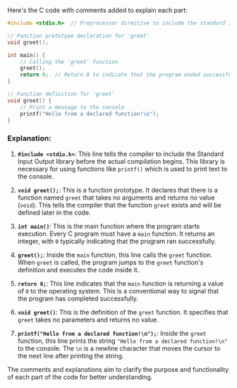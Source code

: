 Here's the C code with comments added to explain each part:

```c
#include <stdio.h>  // Preprocessor directive to include the standard input/output library

// Function prototype declaration for 'greet'
void greet();

int main() {
    // Calling the 'greet' function
    greet();
    return 0;  // Return 0 to indicate that the program ended successfully
}

// Function definition for 'greet'
void greet() {
    // Print a message to the console
    printf("Hello from a declared function!\n");
}
```

### Explanation:

1. **`#include <stdio.h>`**: This line tells the compiler to include the Standard Input Output library before the actual compilation begins. This library is necessary for using functions like `printf()` which is used to print text to the console.

2. **`void greet();`**: This is a function prototype. It declares that there is a function named `greet` that takes no arguments and returns no value (`void`). This tells the compiler that the function `greet` exists and will be defined later in the code.

3. **`int main()`**: This is the main function where the program starts execution. Every C program must have a `main` function. It returns an integer, with `0` typically indicating that the program ran successfully.

4. **`greet();`**: Inside the `main` function, this line calls the `greet` function. When `greet` is called, the program jumps to the `greet` function's definition and executes the code inside it.

5. **`return 0;`**: This line indicates that the `main` function is returning a value of `0` to the operating system. This is a conventional way to signal that the program has completed successfully.

6. **`void greet()`**: This is the definition of the `greet` function. It specifies that `greet` takes no parameters and returns no value.

7. **`printf("Hello from a declared function!\n");`**: Inside the `greet` function, this line prints the string `"Hello from a declared function!\n"` to the console. The `\n` is a newline character that moves the cursor to the next line after printing the string.

The comments and explanations aim to clarify the purpose and functionality of each part of the code for better understanding.
